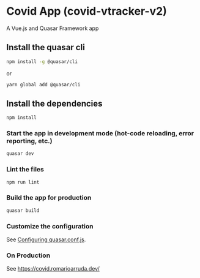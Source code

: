 # Covid App (covid-vtracker-v2)

A Vue.js and Quasar Framework app

## Install the quasar cli
```bash
npm install -g @quasar/cli
```
or
```bash
yarn global add @quasar/cli
```

## Install the dependencies
```bash
npm install
```

### Start the app in development mode (hot-code reloading, error reporting, etc.)
```bash
quasar dev
```

### Lint the files
```bash
npm run lint
```

### Build the app for production
```bash
quasar build
```

### Customize the configuration
See [Configuring quasar.conf.js](https://quasar.dev/quasar-cli/quasar-conf-js).

### On Production
See https://covid.romarioarruda.dev/

